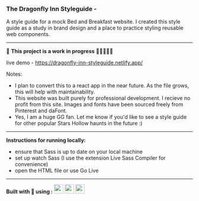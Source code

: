### The Dragonfly Inn Styleguide -
A style guide for a mock Bed and Breakfast website.
I created this style guide as a study in brand design and a place to practice styling reusable web components.

<hr>

🚨 **This project is a work in progress** 👷🏻‍♀️🚧🚜

live demo - https://dragonfly-inn-styleguide.netlify.app/

Notes:
- I plan to convert this to a react app in the near future. As the file grows, this will help with maintainability.
- This website was built purely for professional development. I recieve no profit from this site. Images and fonts have been sourced freely from Pinterest and daFont.
- Yes, I am a huge GG fan. Let me know if you'd like to see a style guide for other popular Stars Hollow haunts in the future :)

<hr>

**Instructions for running locally:**

- ensure that Sass is up to date on your local machine
- set up watch Sass (I use the extension Live Sass Compiler for convenience)
- open the HTML file or use Go Live
<hr>

<p>
<b>Built with 💖 using :</b> 

<img src="https://cdn.jsdelivr.net/gh/devicons/devicon@latest/icons/html5/html5-original.svg" height=25px width=25px />
<img src="https://cdn.jsdelivr.net/gh/devicons/devicon@latest/icons/sass/sass-original.svg" height=25px width=25px />
<img src="https://cdn.jsdelivr.net/gh/devicons/devicon/icons/canva/canva-original.svg" height=25px width=25px />
</p>
